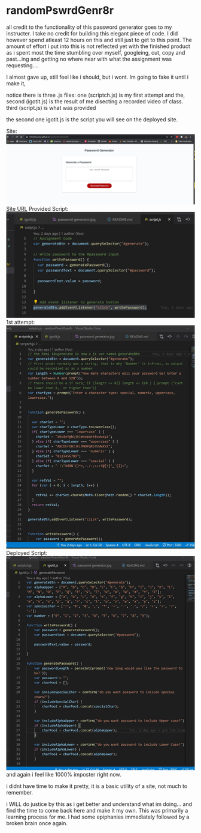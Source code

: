 # randomPswrdGenr8r

all credit to the functionality of this password generator goes to my instructer. I take no credit for building this elegant piece of code. I did however spend atleast 12 hours on this and still just to get to this point. The amount of effort i put into this is not reflected yet with the finished product as i spent most the time stumbling over myself, googleing, cut, copy and past...ing and getting no where near with what the assignment was requesting.... 

I almost gave up, still feel like i should, but i wont. Im going to fake it until i make it, 

notice there is three .js files:
one (scriptch.js) is my first attempt and the, 
second (igotit.js) is the result of me disecting a recorded video of class.
third (script.js) is what was provided

the second one igotit.js is the script you will see on the deployed site.

Site:
![imgOFSite](./assests/passwordGenerator.jpg)
[Site URL](https://mrfivefourone.github.io/randomPswrdGenr8r/)
Provided Script:
![provided](./assests/mainScript.jpg)
1st attempt:
![1stTry](./assests/scriptch.jpg)
Deployed Script:
![deployed](./assests/igotit.jpg)
and again i feel like 1000% imposter right now.

i didnt have time to make it pretty, it is a basic utility of a site, not much to remember.

i WILL do justice by this as i get better and understand what im doing... and find the time to come back here and make it my own. This was primarily a learning process for me. I had some epiphanies immediately followed by a broken brain once again.
